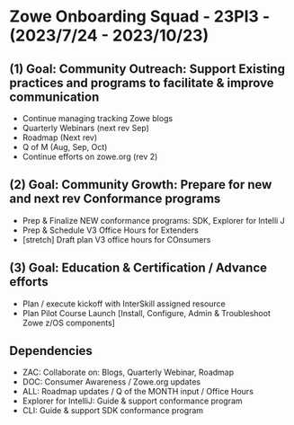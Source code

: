 # Zowe Onboarding Squad - 23PI3 - (2023/7/24 - 2023/10/23)

## (1) Goal:  Community Outreach:  Support Existing practices and programs to facilitate & improve communication
- Continue managing tracking Zowe blogs
- Quarterly Webinars (next rev Sep)
- Roadmap (Next rev)
- Q of M (Aug, Sep, Oct)
- Continue efforts on zowe.org (rev 2)

## (2) Goal:  Community Growth: Prepare for new and next rev Conformance programs  
- Prep & Finalize NEW conformance programs:  SDK, Explorer for Intelli J
- Prep & Schedule V3 Office Hours for Extenders
- [stretch] Draft plan V3 office hours for COnsumers

## (3) Goal:  Education & Certification / Advance efforts
- Plan / execute kickoff with InterSkill assigned resource
- Plan Pilot Course Launch [Install, Configure, Admin & Troubleshoot Zowe z/OS components] 
  

## Dependencies
- ZAC:  Collaborate on: Blogs, Quarterly Webinar, Roadmap 
- DOC:  Consumer Awareness / Zowe.org updates
- ALL:  Roadmap updates / Q of the MONTH input / Office Hours   
- Explorer for IntelliJ:  Guide & support conformance program
- CLI:  Guide & support SDK conformance program

